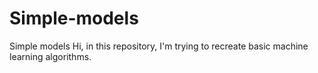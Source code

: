 # Simple-models
Simple models
Hi, in this repository, I'm trying to recreate basic machine learning algorithms.
